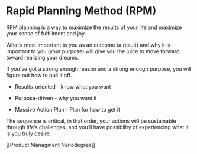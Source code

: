 # Rapid Planning Method (RPM)

RPM planning is a way to maximize the results of your life and maximize your sense of fulfillment and joy. 

What’s most important to you as an outcome (a result) and why it is important to you (your purpose) will give you the juice to move forward toward realizing your dreams. 

If you’ve got a strong enough reason and a strong enough purpose, you will figure out how to pull it off.

 * Results-oriented - know what you want
 
 * Purpose-driven - why you want it
 
 * Massive Action Plan - Plan for how to get it

The sequence is critical, in that order, your actions will be sustainable through life’s challenges, and you’ll have possibility of experiencing what it is you truly desire.


[[Product Managment Nanodegree]]
